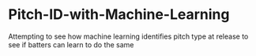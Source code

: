 # Pitch-ID-with-Machine-Learning
Attempting to see how machine learning identifies pitch type at release to see if batters can learn to do the same
